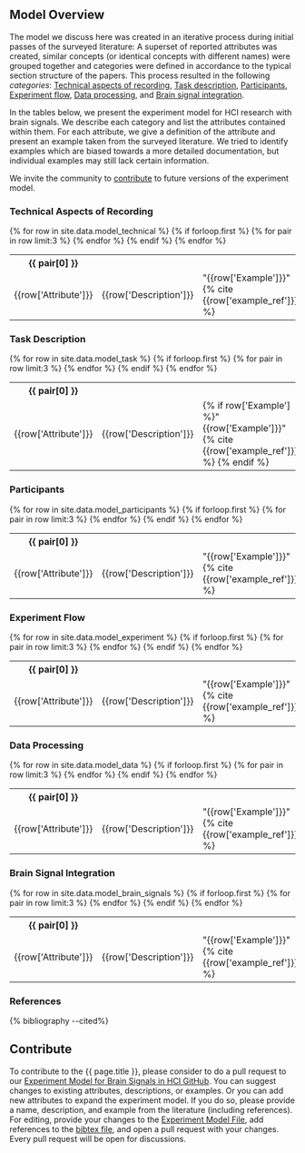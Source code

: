 ## Model Overview

The model we discuss here was created in an iterative process during initial passes of the surveyed literature: A superset of reported attributes was created, similar concepts (or identical concepts with different names) were grouped together and categories were defined in accordance to the typical section structure of the papers. This process resulted in the following *categories*:
[Technical aspects of recording](#technical-aspects-of-recording),
[Task description](#task-description),
[Participants](#participants),
[Experiment flow](#experiment-flow),
[Data processing](#data-processing), and
[Brain signal integration](#brain-signal-integration).

In the tables below, we present the experiment model for HCI research with brain signals. We describe each category and list the attributes contained within them. For each attribute, we give a definition of the attribute and present an example taken from the surveyed literature. We tried to identify examples which are biased towards a more detailed documentation, but individual examples may still lack certain information.

We invite the community to [contribute](#contribute) to future versions of the experiment model.

### Technical Aspects of Recording

<table>
    <colgroup>
        <col width="30%" />
        <col width="40%" />
        <col width="30%" />
    </colgroup>
  {% for row in site.data.model_technical %}
    {% if forloop.first %}
    <tr class="header">
      {% for pair in row limit:3 %}
        <th>{{ pair[0] }}</th>
      {% endfor %}
    </tr>
    {% endif %}
    <tr class="row">
        <td markdown="span">{{row['Attribute']}}</td>
        <td markdown="span">{{row['Description']}}</td>
        <td markdown="span">"{{row['Example']}}" {% cite {{row['example_ref']}} %}</td>
    </tr>
  {% endfor %}
</table>

### Task Description

<table>
    <colgroup>
        <col width="30%" />
        <col width="40%" />
        <col width="30%" />
    </colgroup>
  {% for row in site.data.model_task %}
    {% if forloop.first %}
    <tr>
      {% for pair in row limit:3 %}
        <th>{{ pair[0] }}</th>
      {% endfor %}
    </tr>
    {% endif %}
    <tr class="row">
        <td markdown="span">{{row['Attribute']}}</td>
        <td markdown="span">{{row['Description']}}</td>
        <td markdown="span">{% if row['Example'] %}"{{row['Example']}}" {% cite {{row['example_ref']}} %} {% endif %}</td>
    </tr>
  {% endfor %}
</table>


### Participants

<table>
    <colgroup>
        <col width="30%" />
        <col width="40%" />
        <col width="30%" />
    </colgroup>
  {% for row in site.data.model_participants %}
    {% if forloop.first %}
    <tr>
      {% for pair in row limit:3 %}
        <th>{{ pair[0] }}</th>
      {% endfor %}
    </tr>
    {% endif %}
    <tr class="row">
        <td markdown="span">{{row['Attribute']}}</td>
        <td markdown="span">{{row['Description']}}</td>
        <td markdown="span">"{{row['Example']}}" {% cite {{row['example_ref']}} %}</td>
    </tr>
  {% endfor %}
</table>

### Experiment Flow

<table>
    <colgroup>
        <col width="30%" />
        <col width="40%" />
        <col width="30%" />
    </colgroup>
  {% for row in site.data.model_experiment %}
    {% if forloop.first %}
    <tr>
      {% for pair in row limit:3 %}
        <th>{{ pair[0] }}</th>
      {% endfor %}
    </tr>
    {% endif %}
    <tr class="row">
        <td markdown="span">{{row['Attribute']}}</td>
        <td markdown="span">{{row['Description']}}</td>
        <td markdown="span">"{{row['Example']}}" {% cite {{row['example_ref']}} %}</td>
    </tr>
  {% endfor %}
</table>

### Data Processing

<table>
    <colgroup>
        <col width="30%" />
        <col width="40%" />
        <col width="30%" />
    </colgroup>
  {% for row in site.data.model_data %}
    {% if forloop.first %}
    <tr>
      {% for pair in row limit:3 %}
        <th>{{ pair[0] }}</th>
      {% endfor %}
    </tr>
    {% endif %}
    <tr class="row">
        <td markdown="span">{{row['Attribute']}}</td>
        <td markdown="span">{{row['Description']}}</td>
        <td markdown="span">"{{row['Example']}}" {% cite {{row['example_ref']}} %}</td>
    </tr>
  {% endfor %}
</table>

### Brain Signal Integration

<table>
    <colgroup>
        <col width="30%" />
        <col width="40%" />
        <col width="30%" />
    </colgroup>
  {% for row in site.data.model_brain_signals %}
    {% if forloop.first %}
    <tr>
      {% for pair in row limit:3 %}
        <th>{{ pair[0] }}</th>
      {% endfor %}
    </tr>
    {% endif %}
    <tr class="row">
        <td markdown="span">{{row['Attribute']}}</td>
        <td markdown="span">{{row['Description']}}</td>
        <td markdown="span">"{{row['Example']}}" {% cite {{row['example_ref']}} %}</td>
    </tr>
  {% endfor %}
</table>

### References

{% bibliography  --cited%}

## Contribute
To contribute to the {{ page.title }}, please consider to do a pull request to our [Experiment Model for Brain Signals in HCI GitHub](https://github.com/brain-signals-hci/experiment-model/). You can suggest changes to existing attributes, descriptions, or examples. Or you can add new attributes to expand the experiment model. If you do so, please provide a name, description, and example from the literature (including references). For editing, provide your changes to the [Experiment Model File](brainsignal_hci_model.xlsx), add references to the [bibtex file](_bibliography/references.bib), and open a pull request with your changes.
Every pull request will be open for discussions.
